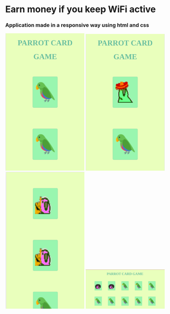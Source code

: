 <h1>Earn money if you keep WiFi active</h1>

<h3>Application made in a responsive way using html and css</h3>



<div  float="left">



<img src="./img/cara.png" width="250" />  
<img src="./img/coroa.png" width="250" />

<img src="./img/mat.png" width="250" />


<img src="./img/todas.png" width="250" />





</div>

